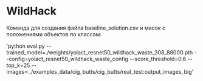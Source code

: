 # WildHack

Команда для создания файла baseline_solution.csv и масок с положениями объектов по классам:

'python eval.py --trained_model=./weights/yolact_resnet50_wildhack_waste_308_88000.pth --config=yolact_resnet50_wildhack_waste_config --score_threshold=0.6 --top_k=25 --images=../examples_data/cig_butts/cig_butts/real_test:output_images_big'
